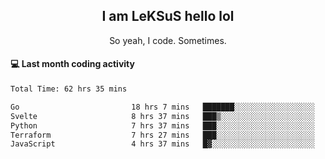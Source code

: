 <h2 align="center">I am LeKSuS hello lol</h2>
<p align="center">So yeah, I code. Sometimes.</p>

#### :computer: Last month coding activity
<!--START_SECTION:waka-->

```txt
Total Time: 62 hrs 35 mins

Go                         18 hrs 7 mins   ███████░░░░░░░░░░░░░░░░░░   28.21 %
Svelte                     8 hrs 37 mins   ███▒░░░░░░░░░░░░░░░░░░░░░   13.44 %
Python                     7 hrs 37 mins   ███░░░░░░░░░░░░░░░░░░░░░░   11.88 %
Terraform                  7 hrs 27 mins   ███░░░░░░░░░░░░░░░░░░░░░░   11.61 %
JavaScript                 4 hrs 37 mins   █▓░░░░░░░░░░░░░░░░░░░░░░░   07.21 %
```

<!--END_SECTION:waka-->
